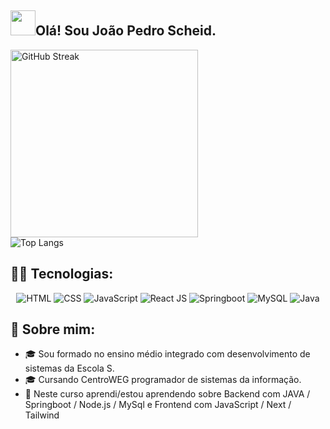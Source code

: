## <img height="40" src="[https://tenor.com/view/dev-gif-23299500](https://c.tenor.com/o6aj3W2I7rMAAAAC/dev.gif)"/>Olá! Sou João Pedro Scheid.


<div >
  <img src="https://github-readme-streak-stats.herokuapp.com?user=JoaoScheid&theme=tokyonight" alt="GitHub Streak" width="300"><br>
  <img src="https://github-readme-stats.vercel.app/api/top-langs/?username=JoaoScheid&layout=pie&theme=tokyonight" alt="Top Langs">
</div>


## 👩‍💻 Tecnologias:

<div align="center">
  
  <div align="center">
    <img title="HTML-5" alt="HTML" src="https://img.shields.io/badge/HTML5-E34F26?style=for-the-badge&logo=html5&logoColor=white" />
    <img title="CSS-3" alt="CSS" src="https://img.shields.io/badge/CSS3-1572B6?style=for-the-badge&logo=css3&logoColor=white" />
    <img title="JavaScript" alt="JavaScript" src="https://img.shields.io/badge/JavaScript-F7DF1E?style=for-the-badge&logo=javascript&logoColor=black" />
    <img title="ReactJS" alt="React JS" src="https://img.shields.io/badge/React-20232A?style=for-the-badge&logo=react&logoColor=61DAFB" />
    <img title="Springboot" alt="Springboot" src="https://img.shields.io/badge/Springboot-6DB33F?style=for-the-badge&logo=spring-boot&logoColor=white" />
    <img title="MySQL" alt="MySQL" src="https://img.shields.io/badge/MySQL-4479A1?style=for-the-badge&logo=mysql&logoColor=white" />
    <img title="Java" alt="Java" src="https://img.shields.io/badge/Java-007396?style=for-the-badge&logo=java&logoColor=white" />
  </div>
</div>


## 📖 Sobre mim:

- 🎓 Sou formado no ensino médio integrado com desenvolvimento de sistemas da Escola S. 
- 🎓 Cursando CentroWEG programador de sistemas da informação.
- 🌱 Neste curso aprendi/estou aprendendo sobre Backend com JAVA / Springboot / Node.js / MySql e Frontend com JavaScript / Next / Tailwind


